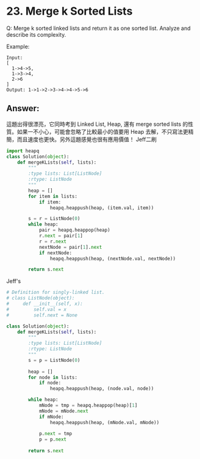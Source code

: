 # 23. Merge k Sorted Lists
Q: Merge k sorted linked lists and return it as one sorted list. Analyze and describe its complexity.

Example:
```
Input:
[
  1->4->5,
  1->3->4,
  2->6
]
Output: 1->1->2->3->4->4->5->6
```

## Answer:
這題出得很漂亮，它同時考到 Linked List, Heap, 還有 merge sorted lists 的性質。如果一不小心，可能會忽略了比較最小的值要用 Heap 去解，不只寫法更精簡，而且速度也更快。另外這題感覺也很有應用價值！
Jeff二刷
```python
import heapq
class Solution(object):
    def mergeKLists(self, lists):
        """
        :type lists: List[ListNode]
        :rtype: ListNode
        """        
        heap = []
        for item in lists:
            if item:
                heapq.heappush(heap, (item.val, item))

        s = r = ListNode(0)
        while heap:
            pair = heapq.heappop(heap)
            r.next = pair[1]
            r = r.next
            nextNode = pair[1].next
            if nextNode:
                heapq.heappush(heap, (nextNode.val, nextNode))

        return s.next
```

Jeff's
```python
# Definition for singly-linked list.
# class ListNode(object):
#     def __init__(self, x):
#         self.val = x
#         self.next = None

class Solution(object):
    def mergeKLists(self, lists):
        """
        :type lists: List[ListNode]
        :rtype: ListNode
        """        
        s = p = ListNode(0)
        
        heap = []
        for node in lists:
            if node:
                heapq.heappush(heap, (node.val, node))

        while heap:    
            mNode = tmp = heapq.heappop(heap)[1]
            mNode = mNode.next
            if mNode:
                heapq.heappush(heap, (mNode.val, mNode))
                
            p.next = tmp
            p = p.next
            
        return s.next
```